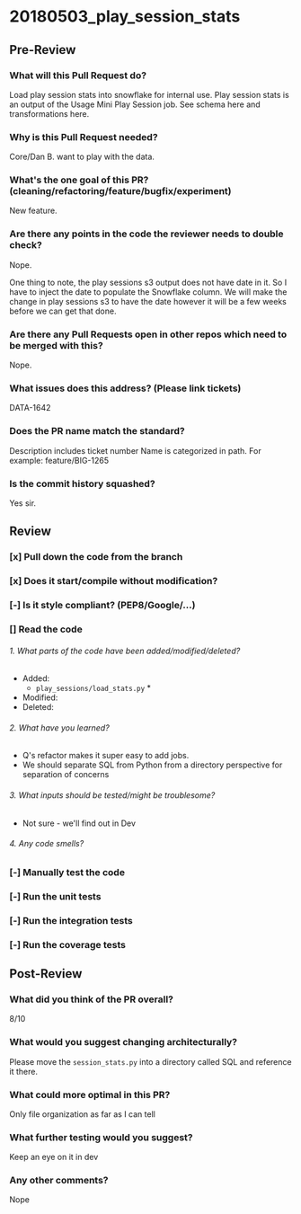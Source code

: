 # 20180503_play_session_stats 

## Pre-Review
### What will this Pull Request do?
Load play session stats into snowflake for internal use. Play session stats is an output of the 
Usage Mini Play Session job. See schema here and transformations here.

### Why is this Pull Request needed?
Core/Dan B. want to play with the data.

### What's the one goal of this PR? (cleaning/refactoring/feature/bugfix/experiment)
New feature.

### Are there any points in the code the reviewer needs to double check?
Nope.

One thing to note, the play sessions s3 output does not have date in it. 
So I have to inject the date to populate the Snowflake column. We will make the 
change in play sessions s3 to have the date however it will be a few weeks before we can get that done.

### Are there any Pull Requests open in other repos which need to be merged with this?
Nope.

### What issues does this address? (Please link tickets)
DATA-1642

### Does the PR name match the standard?
  Description includes ticket number
  Name is categorized in path. For example: feature/BIG-1265

### Is the commit history squashed?
Yes sir.

## Review
### [x] Pull down the code from the branch
### [x] Does it start/compile without modification?
### [-] Is it style compliant? (PEP8/Google/...)
### [] Read the code
###### 1. What parts of the code have been added/modified/deleted?
* Added:
    * `play_sessions/load_stats.py`
        * 
* Modified:
* Deleted:

###### 2. What have you learned?
* Q's refactor makes it super easy to add jobs.
* We should separate SQL from Python from a directory perspective for separation of concerns

###### 3. What inputs should be tested/might be troublesome?
* Not sure - we'll find out in Dev

###### 4. Any code smells?
### [-] Manually test the code
### [-] Run the unit tests
### [-] Run the integration tests
### [-] Run the coverage tests

## Post-Review
### What did you think of the PR overall?
8/10

### What would you suggest changing architecturally?
Please move the `session_stats.py` into a directory called SQL and reference it there.

### What could more optimal in this PR?
Only file organization as far as I can tell

### What further testing would you suggest?
Keep an eye on it in dev

### Any other comments?
Nope
